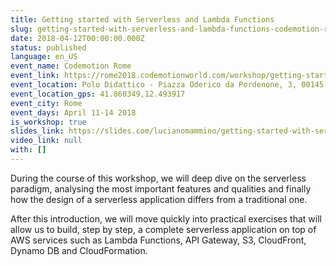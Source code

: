 ```yaml
---
title: Getting started with Serverless and Lambda Functions
slug: getting-started-with-serverless-and-lambda-functions-codemotion-rome
date: 2018-04-12T00:00:00.000Z
status: published
language: en_US
event_name: Codemotion Rome
event_link: https://rome2018.codemotionworld.com/workshop/getting-started-with-serverless-and-lambda-functions/
event_location: Polo Didattico - Piazza Oderico da Pordenone, 3, 00145 Roma RM, Italy
event_location_gps: 41.860349,12.493917
event_city: Rome
event_days: April 11-14 2018
is_workshop: true
slides_link: https://slides.com/lucianomammino/getting-started-with-serverless-and-lambda-functions-codemotion-rome2018/
video_link: null
with: []
---
```


During the course of this workshop, we will deep dive on the serverless paradigm, analysing the most important features and qualities and finally how the design of a serverless application differs from a traditional one.

After this introduction, we will move quickly into practical exercises that will allow us to build, step by step, a complete serverless application on top of AWS services such as Lambda Functions, API Gateway, S3, CloudFront, Dynamo DB and CloudFormation.
